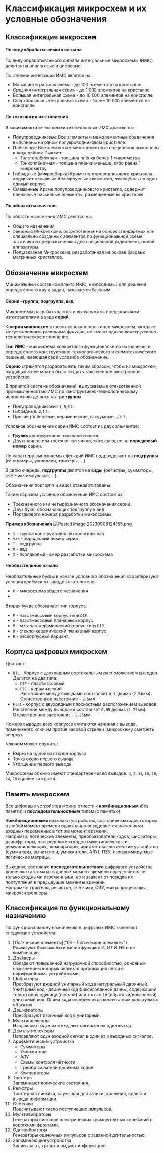 # Классификация микросхем и их условные обозначения

## Классификация микросхем
#### По виду обрабатываемого сигнала

По виду обрабатываемого сигнала интегральные микросхемы (ИМС) делятся на аналоговые и цифровые.

По степени интеграции ИМС делятся на:
- Малая интегральная схема - до 100 элементов на кристалле
- Средняя интегральная схема - до 1 000 элементов на кристалле
- Большая интегральная схема - до 10 000 элементов на кристалле
- Сверхбольшая интегральная схема - более 10 000 элементов на кристалле

#### По технологии изготовления

В зависимости от технологии изготовления ИМС делятся на:
- Полупроводниковые
  Все элементы и межэлементные соединения выполнены на одном полупроводниковом кристалле.
- Плёночные
  Все элементы и межэлементные соединения выполнены в виде плёнок.
  Бывают:
  - Толстоплёночная - толщина плёнки более 1 микрометра
  - Тонкоплёночная - толщина плёнки меньше, либо равна 1 микрометру
- Гибридные (микросборка)
  Кроме полупроводникового кристалла, содержит несколько бескорпусных элементов, помещённых в один единый корпус.
- Смешанные
  Кроме полупроводникового кристалла, содержит плёночные пассивные элементы, размещённые на кристалле.

#### По области назначения

По области назначения ИМС делятся на:
- Общего назначения
- Заказные
  Микросхема, разработанная на основе стандартных или специально созданных элементов по функциональной схеме заказчика и предназначенная для специальной радиоэлектронной аппаратуры.
- Полузаказная
  Микросхема, разработанная на основе базовых матричных кристаллов.

## Обозначение микросхем

Минимальный состав комплекта ИМС, необходимый для решения определённого круга задач, называется базовым.

#### Серия - группа, подгруппа, вид

Микросхемы разрабатываются и выпускаются предприятиями-изготовителями в виде **серий**.

К **серии микросхем** относят совокупность типов микросхем, которые могут выполнять различные функции, но имеют единое конструктивно-технологическое исполнение.

**Тип ИМС** - микросхема конкретного функционального назначения и определённого конструктивно-технологического и схемотехнического решения, имеющая своё условное обозначение.

**Серию** стремятся разрабатывать таким образом, чтобы из микросхем, входящих в неё можно было создать законченное электронное устройство.

В принятой системе обозначений, выпускаемые отечественной промышленностью ИМС по конструктивно-технологическому исполнению делятся на три **группы**:
- Полупроводниковые: `1`, `5`,`6`,`7`.
- Гибридные: `2`,`4`,`8`.
- Прочие (плёночные, керамические, вакуумные, ...): `3`.

Условное обозначение серии ИМС состоит из двух элементов:
- **Группа** конструктивно-технологическая.
- Двухзначное или трёхзначное число, указывающее на **порядковый номер** серии.

По характеру выполняемых функций ИМС подразделяют на **подгруппы** (генераторы, усилители, триггеры, ...).

В свою очередь, **подгруппы** делятся на **виды** (регистры, сумматоры, счётчики импульсов, ...).

Обозначения подгрупп и видов стандартизованы.

Таким образом условное обозначение ИМС состоит из:
- Трёхзначного или четырёхзначного  обозначения серии.
- Двух букв, обозначающих подгруппу и вид.
- Порядкового номера разработки микросхемы.

**Пример обозначения**
![Pasted image 20230908124655.png](./Pasted%20image%2020230908124655.png#)
- `1` - группа конструктивно-технологическая
- `533` - порядковый номер серии
- `T` - подгруппа
- `M` - вид
- `2` - порядковый номер разработки микросхема

#### Необязательное начало

Необязательные буквы в начале условного обозначения характеризуют условия приёмки на заводе-изготовителе.
- `К` - микросхема общего назначения
- 
Вторая буква обозначает тип корпуса:
- `Р` - пластмассовый корпус типа `DIP`.
- `А` - пластмассовый планарный корпус.
- `М` - металло-керамический корпус типа `DIP`.
- `И` - стекло-керамический планарный корпус.
- `Б` - бескорпусный вариант.

## Корпуса цифровых микросхем

Два типа:
- `DIL` - Корпус с двухрядным вертикальным расположением выводов.  
    Делится на два типа:
	-  `DIP` - пластмассовый
	- `DIC` - керамический  
    Расстояние между выводами составляет `0.1` дюйма (`2.54`мм).  
    Отечественное расстояние - `2.5`мм.  
- `Flat` - корпус с двухрядным плоскостным расположением выводов.  
    Расстояние между выводами составляет `0.05` дюйма (`1.27`мм).  
    Отечественное расстояние - `1.25`мм.

Номера выводов всех корпусов считаются начиная с вывода, помеченного ключом против часовой стрелки (микросхему смотреть сверху).

Ключом может служить:
- Вырез на одной из сторон корпуса
- Точка около первого вывода
- Утолщение первого вывода

Микросхемы обычно имеют стандартное число выводов: `4`, `8`, `14`, `16`, `20`, `24`, `28` и далее каждые `4`.

## Память микросхем

Все цифровые устройства можно отнести к **комбинационным** (без памяти) и **последовательностным** типам (с памятью).

**Комбинационными** называют устройства, состояние выходов которых в любой момент времени однозначно определяется значениями входных переменных в тот же момент времени.  
Например: логические элементы, преобразователи кодов, шифраторы, дешифраторы, распределители кодов (мультиплексоры и демультиплексоры), компараторы, арифметико-логические устройства (сумматоры, вычитатели, умножители, АЛУ), ПЗУ, программируемые логические матрицы.

Выходное состояние **последовательностного** цифрового устройства (конечного автомата) в данный момент времени определяется не только входными переменными, но и зависит от порядка их поступления в предыдущие моменты времени.  
Например: триггеры, регистры, счётчики, ОЗУ, микропроцессоры, микроконтроллеры.

## Классификация по функциональному назначению

По функциональному назначению в цифровых ИМС выделяют следующие устройства:
1. [Логические элементы]("03 - Логические элементы")  
    Реализуют базовые логические функции: И, ИЛИ, НЕ и их комбинации.
2. Драйверы  
    Обладают повышенной нагрузочной способностью, основным назначением которых является организация связи с периферийными устройствами.
3. Шифраторы  
    Преобразуют входной унитарный код в натуральный двоичный.  
    Унитарный код - двоичный код фиксированной длины, содержащий только одну единицу (прямой) или только `10` (обратный/инверсный) унитарный код. Длина кода определяется количеством кодируемых объектов
4. Дешифраторы  
    Преобразуют двоичный код в унитарный.
5. Мультиплексоры  
    Направляют один из `m` входных сигналов на один выход.
6. Демультиплексоры  
    Направляют один входной сигнал в один из `m` выходных сигналов.
7. Арифметические устройства
    - Сумматоры
    - Умножители
    - АЛУ
    - Схемы контроля чётности
    - Преобразователи двоичных кодов
    - Компараторы
8. Триггеры  
    Запоминают логические состояния.
9. Регистры  
    Триггерная линейка, служащая для записи, хранения, сдвига и вывода информации.
10. Счётчики  
    Подсчитывают число поступивших импульсов.
11. Мультивибраторы  
    Генераторы сигналов электрических прямоугольных колебаний с короткими фронтами.
12. Одновибраторы  
    Генераторы одиночных импульсов с заданной длительностью.
13. Запоминающие устройства  
    Записывают, хранят и выдают информацию.